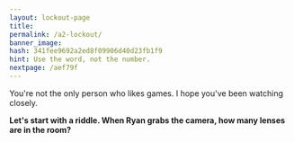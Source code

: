 ```yaml
---
layout: lockout-page
title: 
permalink: /a2-lockout/
banner_image:
hash: 341fee9692a2ed8f09906d40d23fb1f9
hint: Use the word, not the number.
nextpage: /aef79f
---
```

You're not the only person who likes games. I hope you've been watching closely.

<b>Let's start with a riddle. When Ryan grabs the camera, how many lenses are in the room?</b>
